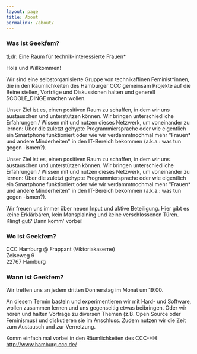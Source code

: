 ```yaml
---
layout: page
title: About
permalink: /about/
---
```


### Was ist Geekfem?
tl;dr: Eine Raum für technik-interessierte Frauen*

Hola und Willkommen!

Wir sind eine selbstorganisierte Gruppe von technikaffinen Feminist*innen, die in den Räumlichkeiten
des Hamburger CCC gemeinsam Projekte auf die Beine stellen, Vorträge und Diskussionen halten und
generell $COOLE_DINGE machen wollen.

Unser Ziel ist es, einen positiven Raum zu schaffen, in dem wir uns austauschen und unterstützen können. Wir bringen unterschiedliche Erfahrungen / Wissen mit und nutzen dieses Netzwerk, um voneinander zu lernen: Über die zuletzt gehypte Programmiersprache oder wie eigentlich ein Smartphone funktioniert oder wie wir verdammtnochmal mehr "Frauen* und andere Minderheiten" in den IT-Bereich bekommen (a.k.a.: was tun gegen -ismen?).

Unser Ziel ist es, einen positiven Raum zu schaffen, in dem wir uns austauschen und unterstützen können. Wir bringen unterschiedliche Erfahrungen / Wissen mit und nutzen dieses Netzwerk, um voneinander zu lernen: Über die zuletzt gehypte Programmiersprache oder wie eigentlich ein Smartphone funktioniert oder wie wir verdammtnochmal mehr "Frauen* und andere Minderheiten" in den IT-Bereich bekommen (a.k.a.: was tun gegen -ismen?).

Wir freuen uns immer über neuen Input und aktive Beteiligung. Hier gibt es keine Erklärbären, kein Mansplaining und keine verschlossenen Türen. Klingt gut? Dann komm' vorbei!

### Wo ist Geekfem?

CCC Hamburg @ Frappant (Viktoriakaserne) <br>
Zeiseweg 9 <br>
22767 Hamburg 

### Wann ist Geekfem?
Wir treffen uns an jedem dritten Donnerstag im Monat um 19:00.

An diesem Termin basteln und experimentieren wir mit Hard- und Software, wollen zusammen lernen und uns gegenseitig etwas beibringen. Oder wir hören und halten Vorträge zu diversen Themen (z.B. Open Source oder Feminismus) und diskutieren sie im Anschluss. Zudem nutzen wir die Zeit zum Austausch und zur Vernetzung.

Komm einfach mal vorbei in den Räumlichkeiten des CCC-HH
<a href='http://www.hamburg.ccc.de/'>http://www.hamburg.ccc.de/</a>

